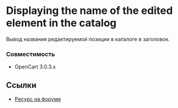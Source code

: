 # Displaying the name of the edited element in the catalog
 Вывод названия редактируемой позиции в каталоге в заголовок.

 ### Совместимость
- OpenCart 3.0.3.x

## Ссылки
- [Ресурс на форуме](https://forum.opencart.name/resources/55/)